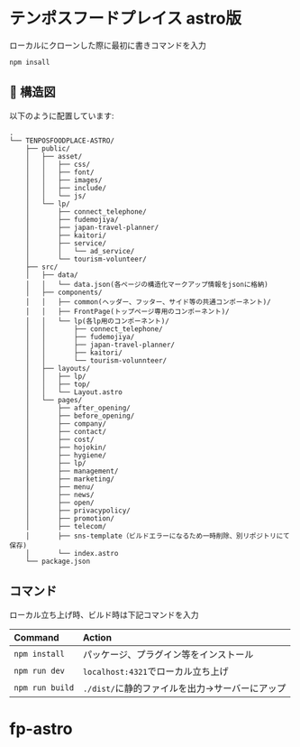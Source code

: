 # テンポスフードプレイス astro版

ローカルにクローンした際に最初に書きコマンドを入力
```
npm insall
```

## 🚀 構造図

以下のように配置しています:

```text
.
└── TENPOSFOODPLACE-ASTRO/
    ├── public/
    │   ├── asset/
    │   │   ├── css/
    │   │   ├── font/
    │   │   ├── images/
    │   │   ├── include/
    │   │   └── js/
    │   └── lp/
    │       ├── connect_telephone/
    │       ├── fudemojiya/
    │       ├── japan-travel-planner/
    │       ├── kaitori/
    │       ├── service/
    │       │   └── ad_service/
    │       └── tourism-volunteer/
    ├── src/
    │   ├── data/
    │   │   └── data.json(各ページの構造化マークアップ情報をjsonに格納)
    │   ├── components/
    │   │   ├── common(ヘッダー、フッター、サイド等の共通コンポーネント)/
    │   │   ├── FrontPage(トップページ専用のコンポーネント)/
    │   │   └── lp(各lp用のコンポーネント)/
    │   │       ├── connect_telephone/
    │   │       ├── fudemojiya/
    │   │       ├── japan-travel-planner/
    │   │       ├── kaitori/
    │   │       └── tourism-volunnteer/
    │   ├── layouts/
    │   │   ├── lp/
    │   │   ├── top/
    │   │   └── Layout.astro
    │   └── pages/
    │       ├── after_opening/
    │       ├── before_opening/
    │       ├── company/
    │       ├── contact/
    │       ├── cost/
    │       ├── hojokin/
    │       ├── hygiene/
    │       ├── lp/
    │       ├── management/
    │       ├── marketing/
    │       ├── menu/
    │       ├── news/
    │       ├── open/
    │       ├── privacypolicy/
    │       ├── promotion/
    │       ├── telecom/
    │       ├── sns-template（ビルドエラーになるため一時削除、別リポジトリにて保存)
    │       └── index.astro
    └── package.json
```


## コマンド

ローカル立ち上げ時、ビルド時は下記コマンドを入力

| Command                   | Action                                           |
| :------------------------ | :----------------------------------------------- |
| `npm install`             | パッケージ、プラグイン等をインストール                  |
| `npm run dev`             | `localhost:4321`でローカル立ち上げ                  |
| `npm run build`           | `./dist/`に静的ファイルを出力->サーバーにアップ         |



# fp-astro
